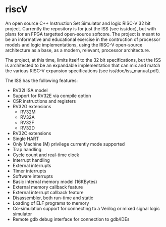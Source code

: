 # riscV
An open source C++ Instruction Set Simulator and logic RISC-V 32 bit project. Currently the repository is for just the ISS (see iss/doc), but with plans for an FPGA targetted open-source softcore. The project is meant to be an informative and educational exercise in the contruction of processor models and logic implementations, using the RISC-V open-source architecture as a base, as a modern, relevant, processor architecture.

The project, at this time, limits itself to the 32 bit specifications, but the ISS is architected to be an expandable implementation that can mix and match the various RISC-V expansion specifications (see iss/doc/iss_manual.pdf).

The ISS has the following features:

*	RV32I ISA model
*	Support for RV32E via compile option
*	CSR instructions and registers
*	RV32G extensions
	*	RV32M
	*	RV32A
	*	RV32F
	*	RV32D
*	RV32C extensions	
*	Single HART
*	Only Machine (M) privilege currently mode supported
*	Trap handling
*	Cycle count and real-time clock
*	Interrupt handling
*	External interrupts
*	Timer interrupts
*	Software interrupts
*	Basic internal memory model (16KBytes)
*	External memory callback feature
*	External interrupt callback feature
*	Disassembler, both run-time and static
*	Loading of ELF programs to memory
*	Co-simulation support for connecting to a Verilog or mixed signal logic simulator
*	Remote gdb debug interface for connection to gdb/IDEs
